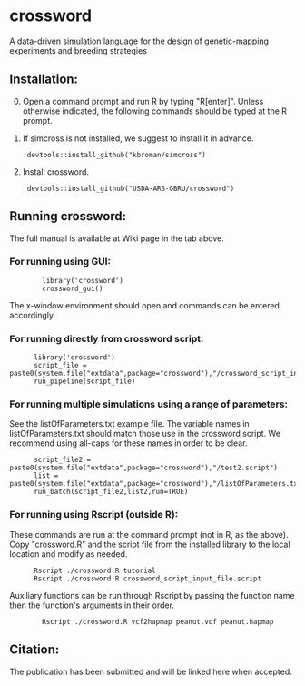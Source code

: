 # crossword
A data-driven simulation language for the design of genetic-mapping experiments and breeding strategies

## Installation:
0. Open a command prompt and run R by typing "R[enter]".  Unless otherwise indicated, the following commands should be typed at the R prompt.
1. If simcross is not installed, we suggest to install it in advance.  
    
        devtools::install_github("kbroman/simcross")

2. Install crossword.         
    
        devtools::install_github("USDA-ARS-GBRU/crossword")

## Running crossword:

The full manual is available at Wiki page in the tab above.

### For running using GUI:
            
            library('crossword')
            crossword_gui()
           
The x-window environment should open and commands can be entered accordingly.

### For running directly from crossword script:
  
          library('crossword')
          script_file = paste0(system.file("extdata",package="crossword"),"/crossword_script_input_file.script")
          run_pipeline(script_file)

### For running multiple simulations using a range of parameters:

See the listOfParameters.txt example file.  The variable names in listOfParameters.txt should match those use in the crossword script.  We recommend using all-caps for these names in order to be clear.

          script_file2 = paste0(system.file("extdata",package="crossword"),"/test2.script")
          list = paste0(system.file("extdata",package="crossword"),"/listOfParameters.txt")
          run_batch(script_file2,list2,run=TRUE)

### For running using Rscript (outside R):

These commands are run at the command prompt (not in R, as the above).  Copy "crossword.R" and the script file from the installed library to the local location and modify as needed.
          
          Rscript ./crossword.R tutorial
          Rscript ./crossword.R crossword_script_input_file.script

Auxiliary functions can be run through Rscript by passing the function name then the function's arguments in their order.
            
            Rscript ./crossword.R vcf2hapmap peanut.vcf peanut.hapmap

## Citation: 
The publication has been submitted and will be linked here when accepted.
